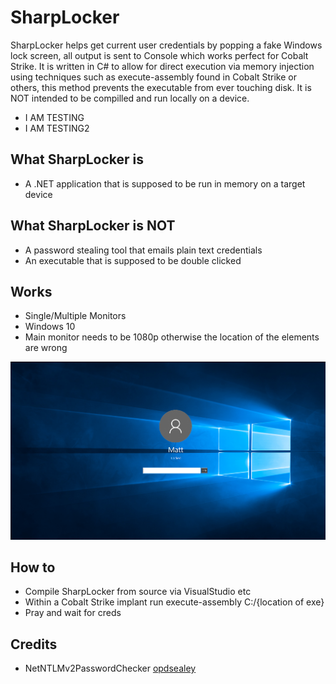 # SharpLocker

SharpLocker helps get current user credentials by popping a fake Windows lock screen, all output is sent to Console which works perfect for Cobalt Strike. It is written in C# to allow for direct execution via memory injection using techniques such as execute-assembly found in Cobalt Strike or others, this method prevents the executable from ever touching disk. It is NOT intended to be compilled and run locally on a device.

* I AM TESTING
* I AM TESTING2

## What SharpLocker is
* A .NET application that is supposed to be run in memory on a target device

## What SharpLocker is NOT
* A password stealing tool that emails plain text credentials
* An executable that is supposed to be double clicked

## Works
* Single/Multiple Monitors
* Windows 10
* Main monitor needs to be 1080p otherwise the location of the elements are wrong

![Working SharpLocker](https://github.com/Pickfordmatt/SharpLocker/blob/master/sharplocker.png?raw=true)

## How to
* Compile SharpLocker from source via VisualStudio etc
* Within a Cobalt Strike implant run execute-assembly C:/{location of exe}
* Pray and wait for creds

## Credits
- NetNTLMv2PasswordChecker [opdsealey](https://github.com/opdsealey/NetNTLMv2PasswordChecker)